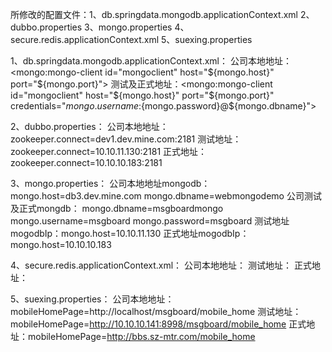 所修改的配置文件：1、db.springdata.mongodb.applicationContext.xml
		   2、dubbo.properties
		   3、mongo.properties
		   4、secure.redis.applicationContext.xml
		   5、suexing.properties

1、db.springdata.mongodb.applicationContext.xml：
	公司本地地址： <mongo:mongo-client id="mongoclient" host="${mongo.host}" port="${mongo.port}">
	测试及正式地址：<mongo:mongo-client id="mongoclient" host="${mongo.host}" port="${mongo.port}"  credentials="${mongo.username}:${mongo.password}@${mongo.dbname}">
	
2、dubbo.properties：
	公司本地地址：zookeeper.connect=dev1.dev.mine.com:2181
	测试地址：zookeeper.connect=10.10.11.130:2181
	正式地址：zookeeper.connect=10.10.10.183:2181
	
3、mongo.properties：
	公司本地地址mongodb： mongo.host=db3.dev.mine.com
					mongo.dbname=webmongodemo
	公司测试及正式mongdb： mongo.dbname=msgboardmongo
				    mongo.username=msgboard
					mongo.password=msgboard
	测试地址mogodbIp：mongo.host=10.10.11.130
	正式地址mogodbIp：mongo.host=10.10.10.183

4、secure.redis.applicationContext.xml：
	公司本地地址：<bean class="org.springframework.data.redis.connection.lettuce.LettuceConnectionFactory" p:host-name="dev1.dev.mine.com" p:port="6379" />
	测试地址：<bean class="org.springframework.data.redis.connection.lettuce.LettuceConnectionFactory" p:host-name="10.10.11.130" p:port="6379" />
	正式地址：<bean class="org.springframework.data.redis.connection.lettuce.LettuceConnectionFactory" p:host-name="10.10.10.183" p:port="6379" />
	
5、suexing.properties：
	公司本地地址：mobileHomePage=http://localhost/msgboard/mobile_home
	测试地址：mobileHomePage=http://10.10.10.141:8998/msgboard/mobile_home
	正式地址：mobileHomePage=http://bbs.sz-mtr.com/mobile_home	
